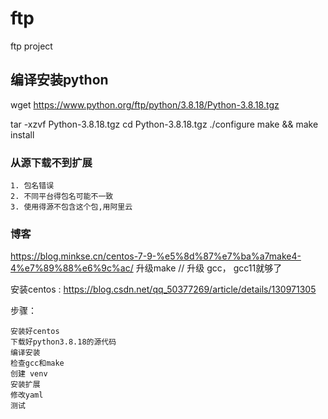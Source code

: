 # ftp
ftp project

## 编译安装python
wget https://www.python.org/ftp/python/3.8.18/Python-3.8.18.tgz

tar -xzvf Python-3.8.18.tgz
cd Python-3.8.18.tgz
./configure
make && make install




### 从源下载不到扩展
```
1. 包名错误
2. 不同平台得包名可能不一致
3. 使用得源不包含这个包,用阿里云
```
### 博客
https://blog.minkse.cn/centos-7-9-%e5%8d%87%e7%ba%a7make4-4%e7%89%88%e6%9c%ac/   升级make // 升级 gcc， gcc11就够了

安装centos : https://blog.csdn.net/qq_50377269/article/details/130971305

步骤：
```
安装好centos
下载好python3.8.18的源代码
编译安装
检查gcc和make
创建 venv
安装扩展
修改yaml
测试
```
